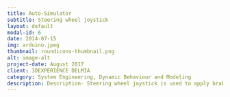 ```yaml
---
title: Auto-Simulator 
subtitle: Steering wheel joystick 
layout: default
modal-id: 6
date: 2014-07-15
img: arduino.jpeg
thumbnail: roundicons-thumbnail.png
alt: image-alt
project-date: August 2017
client: 3DEXPERIENCE DELMIA
category: System Engineering, Dynamic Behaviour and Modeling
description: Description- Steering wheel joystick is used to apply brakes/steering inputs. Depending upon the control algorithm control actions are performed.
---
```


